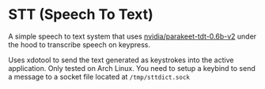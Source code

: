 # STT (Speech To Text)

A simple speech to text system that uses [nvidia/parakeet-tdt-0.6b-v2](https://huggingface.co/nvidia/parakeet-tdt-0.6b-v2) under the hood to transcribe speech on keypress.

Uses xdotool to send the text generated as keystrokes into the active application.
Only tested on Arch Linux. You need to setup a keybind to send a message to a socket file located at `/tmp/sttdict.sock`
